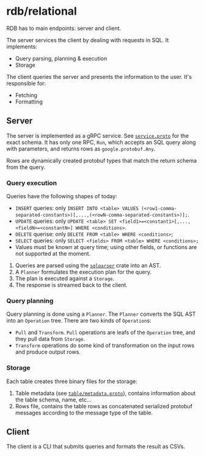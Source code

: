 # rdb/relational

RDB has to main endpoints: server and client.

The server services the client by dealing with requests in SQL.
It implements:

- Query parsing, planning & execution
- Storage

The client queries the server and presents the information to the user. It's responsible for:

- Fetching
- Formatting

## Server

The server is implemented as a gRPC service. See [`service.proto`](../schema/service.proto) for the exact schema.
It has only one RPC, `Run`, which accepts an SQL query along with parameters, and returns rows as `google.protobuf.Any`.

Rows are dynamically created protobuf types that match the return schema from the query.

### Query execution

Queries have the following shapes of today:

- `INSERT` queries: only `INSERT INTO <table> VALUES (<row1-comma-separated-constants>)[,...,(<rowN-comma-separated-constants>)];`.
- `UPDATE` queries: only `UPDATE <table> SET <field1>=<constant1>[,...,<fieldN>=<constantN>] WHERE <conditions>`.
- `DELETE` querise: only `DELETE FROM <table> WHERE <conditions>`;
- `SELECT` queries: only `SELECT <fields> FROM <table> WHERE <conditions>;`
- Values must be known at query time; using other fields, or functions are not supported at the moment.

1. Queries are parsed using the [`sqlparser`](https://docs.rs/sqlparser/latest/sqlparser/) crate into an AST.
1. A `Planner` formulates the execution plan for the query.
1. The plan is executed against a `Storage`.
1. The response is streamed back to the client.

### Query planning

Query planning is done using a `Planner`. The `Planner` converts the SQL AST into an `Operation` tree.
There are two kinds of `Operation`s:

- `Pull` and `Transform`. `Pull` operations are leafs of the `Operation` tree, and they pull data from `Storage`.
- `Transform` operations do some kind of transformation on the input rows and produce output rows.

### Storage

Each table creates three binary files for the storage:

1. Table metadata (see [`table/metadata.proto`](../schema/table/metadata.proto)), contains information about the table schema, name, etc...
1. Rows file, contains the table rows as concatenated serialized protobuf messages according to the message type of the table.

## Client

The client is a CLI that submits queries and formats the result as CSVs.
